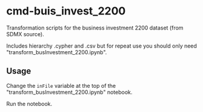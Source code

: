 # cmd-buis_invest_2200

Transformation scripts for the business investment 2200 dataset (from SDMX source).

Includes hierarchy .cypher and .csv but for repeat use you should only
need "transform_busInvestment_2200.ipynb".


## Usage

Change the `inFile` variable at the top of the "transform_busInvestment_2200.ipynb" notebook. 

Run the notebook.
